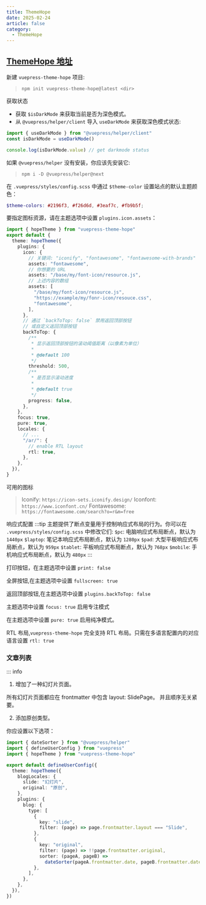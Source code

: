 ```yaml
---
title: ThemeHope
date: 2025-02-24
article: false
category:
  - ThemeHope
---
```


## [ThemeHope 地址](https://theme-hope.vuejs.press/zh/)

新建 `vuepress-theme-hope` 项目:

> `npm init vuepress-theme-hope@latest <dir>`

获取状态

- 获取 `$isDarkMode` 来获取当前是否为深色模式。
- 从 `@vuepress/helper/client` 导入 `useDarkMode` 来获取深色模式状态:

```ts
import { useDarkMode } from "@vuepress/helper/client"
const isDarkMode = useDarkMode()

console.log(isDarkMode.value) // get darkmode status
```

如果 `@vuepress/helper` 没有安装，你应该先安装它:

> `npm i -D @vuepress/helper@next`

在 `.vuepress/styles/config.scss` 中通过 `$theme-color` 设置站点的默认主题颜色：

```scss
$theme-colors: #2196f3, #f26d6d, #3eaf7c, #fb9b5f;
```

要指定图标资源，请在主题选项中设置 `plugins.icon.assets`：

```ts
import { hopeTheme } from "vuepress-theme-hope"
export default {
  theme: hopeTheme({
    plugins: {
      icon: {
        // 关键词: "iconify", "fontawesome", "fontawesome-with-brands"
        assets: "fontawesome",
        // 你想要的 URL
        assets: "/base/my/font-icon/resource.js",
        // 上述内容的数组
        assets: [
          "/base/my/font-icon/resource.js",
          "https://example/my/fonr-icon/resouce.css",
          "fontawesome",
        ],
      },
      // 通过 `backToTop: false` 禁用返回顶部按钮
      // 或自定义返回顶部按钮
      backToTop: {
        /**
         * 显示返回顶部按钮的滚动阈值距离（以像素为单位）
         *
         * @default 100
         */
        threshold: 500,
        /**
         * 是否显示滚动进度
         *
         * @default true
         */
        progress: false,
      },
    },
    focus: true,
    pure: true,
    locales: {
      // ...
      "/ar/": {
        // enable RTL layout
        rtl: true,
      },
    },
  }),
}
```

可用的图标

> Iconify: `https://icon-sets.iconify.design/`
> Iconfont: `https://www.iconfont.cn/`
> Fontawesome: `https://fontawesome.com/search?o=r&m=free`

响应式配置
:::tip 主题提供了断点变量用于控制响应式布局的行为。你可以在 `.vuepress/styles/config.scss` 中修改它们:
`$pc`: 电脑响应式布局断点，默认为 `1440px`
`$laptop`: 笔记本响应式布局断点，默认为 `1280px`
`$pad`: 大型平板响应式布局断点，默认为 `959px`
`$tablet`: 平板响应式布局断点，默认为 `768px`
`$mobile`: 手机响应式布局断点，默认为 `480px`
:::

打印按钮，在主题选项中设置 `print: false`

全屏按钮,在主题选项中设置 `fullscreen: true`

返回顶部按钮,在主题选项中设置 `plugins.backToTop: false `

主题选项中设置 `focus: true` 启用专注模式

在主题选项中设置 `pure: true` 启用纯净模式。

RTL 布局,`vuepress-theme-hope` 完全支持 RTL 布局。只需在多语言配置内的对应语言设置 `rtl: true`

### 文章列表

::: info

1. 增加了一种幻灯片页面。

所有幻灯片页面都应在 frontmatter 中包含 layout: SlidePage。 并且顺序无关紧要。

2. 添加原创类型。

你应设置以下选项：

```ts
import { dateSorter } from "@vuepress/helper"
import { defineUserConfig } from "vuepress"
import { hopeTheme } from "vuepress-theme-hope"

export default defineUserConfig({
  theme: hopeTheme({
    blogLocales: {
      slide: "幻灯片",
      original: "原创",
    },
    plugins: {
      blog: {
        type: [
          {
            key: "slide",
            filter: (page) => page.frontmatter.layout === "Slide",
          },
          {
            key: "original",
            filter: (page) => !!page.frontmatter.original,
            sorter: (pageA, pageB) =>
              dateSorter(pageA.frontmatter.date, pageB.frontmatter.date),
          },
        ],
      },
    },
  }),
})
```
